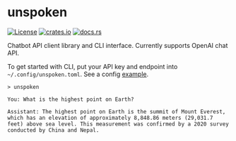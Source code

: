 # unspoken

[![License](https://img.shields.io/badge/License-MIT-blue.svg)](https://github.com/dmitry-markin/unspoken/blob/master/LICENSE) [![crates.io](https://img.shields.io/crates/v/unspoken.svg)](https://crates.io/crates/unspoken) [![docs.rs](https://img.shields.io/docsrs/unspoken.svg)](https://docs.rs/unspoken/latest/unspoken/)

Chatbot API client library and CLI interface. Currently supports OpenAI chat API.

To get started with CLI, put your API key and endpoint into `~/.config/unspoken.toml`. See a config [example](https://github.com/dmitry-markin/unspoken/blob/master/config/unspoken.toml).

```
> unspoken

You: What is the highest point on Earth?

Assistant: The highest point on Earth is the summit of Mount Everest, which has an elevation of approximately 8,848.86 meters (29,031.7 feet) above sea level. This measurement was confirmed by a 2020 survey conducted by China and Nepal.
```
